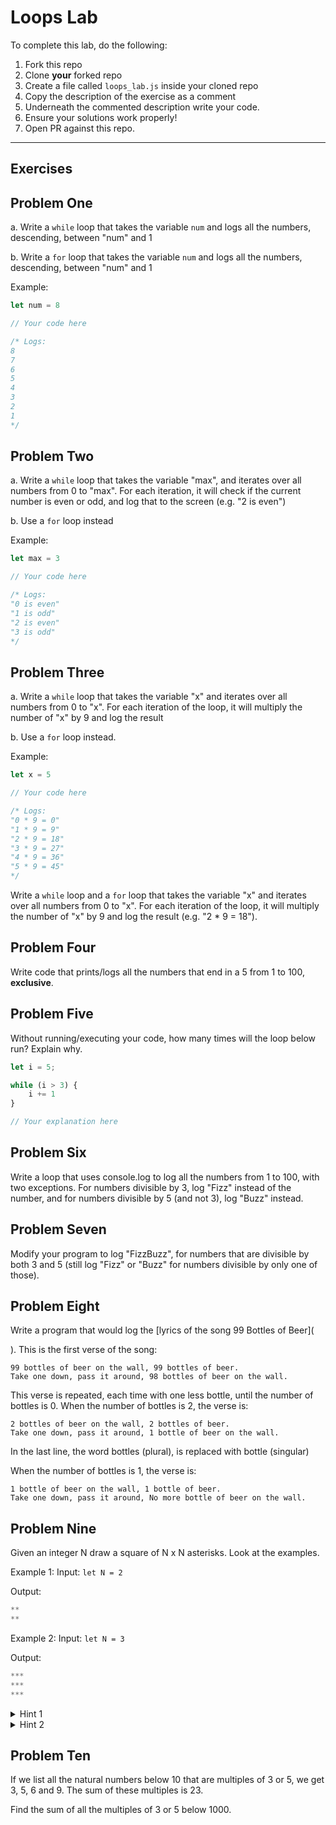 # Loops Lab

To complete this lab, do the following:

1. Fork this repo
2. Clone **your** forked repo
3. Create a file called `loops_lab.js` inside your cloned repo
4. Copy the description of the exercise as a comment  
5. Underneath the commented description write your code.
6. Ensure your solutions work properly!
7. Open PR against this repo.

___

## Exercises

## Problem One 

a. Write a `while` loop that takes the variable `num` and logs all the numbers, descending, between "num" and 1

b. Write a `for` loop that takes the variable `num` and logs all the numbers, descending, between "num" and 1

Example:

```js
let num = 8

// Your code here

/* Logs:
8
7
6
5
4
3
2
1
*/
```

## Problem Two

a. Write a `while` loop that takes the variable "max", and iterates over all numbers from 0 to "max". 
For each iteration, it will check if the current number is even or odd, and log that to the screen (e.g. "2 is even")

b. Use a `for` loop instead

Example: 

```js
let max = 3

// Your code here

/* Logs:
"0 is even"
"1 is odd"
"2 is even"
"3 is odd"
*/

```

## Problem Three

a. Write a `while` loop that takes the variable "x" and iterates over all numbers from 0 to "x". For each iteration of the loop, it will multiply the number of "x" by 9 and log the result 

b. Use a `for` loop instead.

Example:

```js
let x = 5

// Your code here

/* Logs:
"0 * 9 = 0"
"1 * 9 = 9"
"2 * 9 = 18"
"3 * 9 = 27"
"4 * 9 = 36"
"5 * 9 = 45"
*/
```


Write a `while` loop and a `for` loop that takes the variable "x" and iterates over all numbers from 0 to "x". For each iteration of the loop, it will multiply the number of "x" by 9 and log the result (e.g. "2 * 9 = 18").


## Problem Four

Write code that prints/logs all the numbers that end in a 5 from 1 to 100, **exclusive**.

## Problem Five

Without running/executing your code, how many times will the loop below run? Explain why.

```js
let i = 5;

while (i > 3) {
    i += 1
}

// Your explanation here
```

## Problem Six

Write a loop that uses console.log to log all the numbers from 1 to 100, with two exceptions. For numbers divisible by 3, log "Fizz" instead of the number, and for numbers divisible by 5 (and not 3), log "Buzz" instead.

## Problem Seven

Modify your program to log "FizzBuzz", for numbers that are divisible by both 3 and 5 (still log "Fizz" or "Buzz" for numbers divisible by only one of those).

## Problem Eight

Write a program that would log the [lyrics of the song 99 Bottles of Beer](
  
). This is the first verse of the song:

  ```
  99 bottles of beer on the wall, 99 bottles of beer.
  Take one down, pass it around, 98 bottles of beer on the wall.
  ```

This verse is repeated, each time with one less bottle, until the number of bottles is 0. When the number of bottles is 2, the verse is:

  ```
  2 bottles of beer on the wall, 2 bottles of beer.
  Take one down, pass it around, 1 bottle of beer on the wall.
  ```

  In the last line, the word bottles (plural), is  replaced with bottle (singular)

  When the number of bottles is 1, the verse is:

  ```
  1 bottle of beer on the wall, 1 bottle of beer.
  Take one down, pass it around, No more bottle of beer on the wall.
  ```

## Problem Nine

Given an integer N draw a square of N x N asterisks. Look at the examples.

Example 1:
Input: `let N = 2`

Output:
```js
**
**
```

Example 2:
Input: `let N = 3`

Output:
```js
***
***
***
```

<details>
  <summary>
    Hint 1 
  </summary>
  Try printing/logging a single line of * first.
</details>

<details>
  <summary>
    Hint 2
  </summary>
  You will need 2 loops for this.
</details>

## Problem Ten

If we list all the natural numbers below 10 that are multiples of 3 or 5, we get 3, 5, 6 and 9. The sum of these multiples is 23.

Find the sum of all the multiples of 3 or 5 below 1000.
